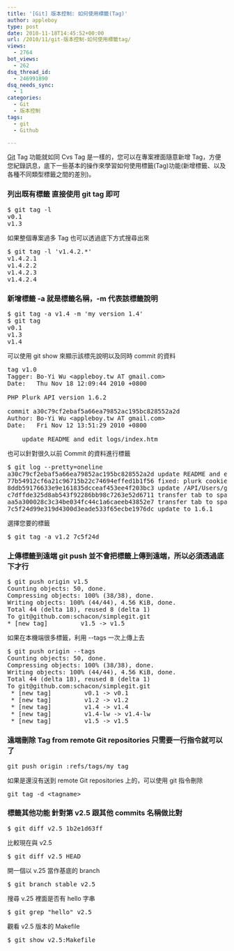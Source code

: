```yaml
---
title: '[Git] 版本控制: 如何使用標籤(Tag)'
author: appleboy
type: post
date: 2010-11-18T14:45:52+00:00
url: /2010/11/git-版本控制-如何使用標籤tag/
views:
  - 2764
bot_views:
  - 262
dsq_thread_id:
  - 246991890
dsq_needs_sync:
  - 1
categories:
  - Git
  - 版本控制
tags:
  - git
  - Github

---
```

[Git][1] Tag 功能就如同 Cvs Tag 是一樣的，您可以在專案裡面隨意新增 Tag，方便您紀錄訊息，底下一些基本的操作來學習如何使用標籤(Tag)功能(新增標籤、以及各種不同類型標籤之間的差別)。 

### 列出既有標籤 直接使用 git tag 即可 

<pre class="brush: bash; title: ; notranslate" title="">$ git tag -l
v0.1
v1.3</pre> 如果整個專案過多 Tag 也可以透過底下方式搜尋出來 

<pre class="brush: bash; title: ; notranslate" title="">$ git tag -l 'v1.4.2.*'
v1.4.2.1
v1.4.2.2
v1.4.2.3
v1.4.2.4
</pre>

<!--more-->

### 新增標籤 -a 就是標籤名稱，-m 代表該標籤說明 

<pre class="brush: bash; title: ; notranslate" title="">$ git tag -a v1.4 -m 'my version 1.4'
$ git tag
v0.1
v1.3
v1.4</pre> 可以使用 git show 來顯示該標先說明以及同時 commit 的資料 

<pre class="brush: bash; title: ; notranslate" title="">tag v1.0
Tagger: Bo-Yi Wu &lt;appleboy.tw AT gmail.com>
Date:   Thu Nov 18 12:09:44 2010 +0800

PHP Plurk API version 1.6.2

commit a30c79cf2ebaf5a66ea79852ac195bc828552a2d
Author: Bo-Yi Wu &lt;appleboy.tw AT gmail.com>
Date:   Fri Nov 12 13:51:29 2010 +0800

    update README and edit logs/index.htm</pre> 也可以針對很久以前 Commit 的資料進行標籤 

<pre class="brush: bash; title: ; notranslate" title="">$ git log --pretty=oneline
a30c79cf2ebaf5a66ea79852ac195bc828552a2d update README and edit logs/index.htm
77b54912cf6a21c96715b22c74694effed1b1f56 fixed: plurk cookie error
8ddb59176633e9e161835dcceaf453ee4f203bc3 update /API/Users/getKarmaStats
c7dffde325d8ab543f92286bb98c7263e52d6711 transfer tab to space
aa5a300028c3c34be034fc44c1a6caeeb43852e7 transfer tab to space
7c5f24d99e319d4300d3eade533f65ecbe1976dc update to 1.6.1</pre> 選擇您要的標籤 

<pre class="brush: bash; title: ; notranslate" title="">$ git tag -a v1.2 7c5f24d</pre>

### 上傳標籤到遠端 git push 並不會把標籤上傳到遠端，所以必須透過底下才行 

<pre class="brush: bash; title: ; notranslate" title="">$ git push origin v1.5
Counting objects: 50, done.
Compressing objects: 100% (38/38), done.
Writing objects: 100% (44/44), 4.56 KiB, done.
Total 44 (delta 18), reused 8 (delta 1)
To git@github.com:schacon/simplegit.git
* [new tag]         v1.5 -> v1.5</pre> 如果在本機端很多標籤，利用 --tags 一次上傳上去 

<pre class="brush: bash; title: ; notranslate" title="">$ git push origin --tags
Counting objects: 50, done.
Compressing objects: 100% (38/38), done.
Writing objects: 100% (44/44), 4.56 KiB, done.
Total 44 (delta 18), reused 8 (delta 1)
To git@github.com:schacon/simplegit.git
 * [new tag]         v0.1 -> v0.1
 * [new tag]         v1.2 -> v1.2
 * [new tag]         v1.4 -> v1.4
 * [new tag]         v1.4-lw -> v1.4-lw
 * [new tag]         v1.5 -> v1.5</pre>

### 遠端刪除 Tag from remote Git repositories 只需要一行指令就可以了 

<pre class="brush: bash; title: ; notranslate" title="">git push origin :refs/tags/my_tag</pre> 如果是還沒有送到 remote Git repositories 上的，可以使用 git 指令刪除 

<pre class="brush: bash; title: ; notranslate" title="">git tag -d &lt;tagname></pre>

### 標籤其他功能 針對第 v2.5 跟其他 commits 名稱做比對 

<pre class="brush: bash; title: ; notranslate" title="">$ git diff v2.5 1b2e1d63ff</pre> 比較現在與 v2.5 

<pre class="brush: bash; title: ; notranslate" title="">$ git diff v2.5 HEAD </pre> 開一個以 v.25 當作基底的 branch 

<pre class="brush: bash; title: ; notranslate" title="">$ git branch stable v2.5</pre> 搜尋 v.25 裡面是否有 hello 字串 

<pre class="brush: bash; title: ; notranslate" title="">$ git grep "hello" v2.5</pre> 觀看 v2.5 版本的 Makefile 

<pre class="brush: bash; title: ; notranslate" title="">$ git show v2.5:Makefile</pre>

 [1]: http://git-scm.com/